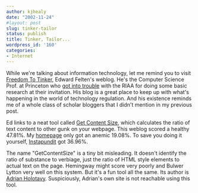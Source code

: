 ```yaml
---
author: kjhealy
date: "2002-11-24"
#layout: post
slug: tinker-tailor
status: publish
title: Tinker, Tailor...
wordpress_id: '160'
categories:
- Internet
---
```


While we're talking about information technology, let me remind you to visit [Freedom To Tinker](http://www.freedom-to-tinker.com/ "Freedom To Tinker"), Edward Felten's weblog. He's the Computer Science Prof. at Princeton who [got into trouble](http://www.ecmag.net/Magazine/Columns/02/discontent10_02.html) with the RIAA for doing some basic research at their invitation. His blog is a great place to keep up with what's happening in the world of technology regulation. And his existence reminds me of a whole class of scholar bloggers that I didn't mention in my previous post.

Ed links to a neat tool called [Get Content Size](http://holovaty.com/tools/getcontentsize/), which calculates the ratio of text content to other gunk on your webpage. This weblog scored a healthy 47.81%. My [homepage](http://www.u.arizona.edu/~kjhealy) only got an anemic 19.08%. To save you doing it yourself, [Instapundit](http://www.instapundit.com) got 36.96%.

The name "GetContentSize" is a tiny bit misleading. It doesn't identify the ratio of substance to verbiage, just the ratio of HTML style elements to actual text on the page. Hemingway might score very poorly and Bulwer Lytton very well on this system. But it's a fun tool all the same. Its author is [Adrian Holotavy](http://holovaty.com/). Suspiciously, Adrian's own site is not reachable using this tool.
